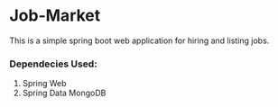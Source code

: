 # Job-Market
This is a simple spring boot web application for hiring and listing jobs. 

### Dependecies Used:
1. Spring Web
2. Spring Data MongoDB

